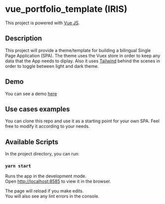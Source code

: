 # vue_portfolio_template (IRIS)

This project is powered with [Vue JS](https://vuejs.org/).

## Description

This project will provide a theme/template for building a bilingual Single Page Application (SPA). The theme uses the Vuex store in order to keep any data that the App needs to diplay. Also it uses [Tailwind](https://tailwindcss.com/) behind the scenes in order to toggle between light and dark theme.

## Demo

You can see a demo [here](https://agitated-meitner-9b178d.netlify.app/) 

## Use cases examples

You can clone this repo and use it as a starting point for your own SPA. Feel free to modify it according to your needs.

## Available Scripts

In the project directory, you can run:

### `yarn start`

Runs the app in the development mode.<br />
Open [http://localhost:8585](http://localhost:8585) to view it in the browser.

The page will reload if you make edits.<br />
You will also see any lint errors in the console.
